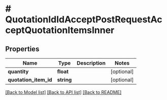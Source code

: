 # # QuotationIdIdAcceptPostRequestAcceptQuotationItemsInner

## Properties

Name | Type | Description | Notes
------------ | ------------- | ------------- | -------------
**quantity** | **float** |  | [optional]
**quotation_item_id** | **string** |  | [optional]

[[Back to Model list]](../../README.md#models) [[Back to API list]](../../README.md#endpoints) [[Back to README]](../../README.md)
